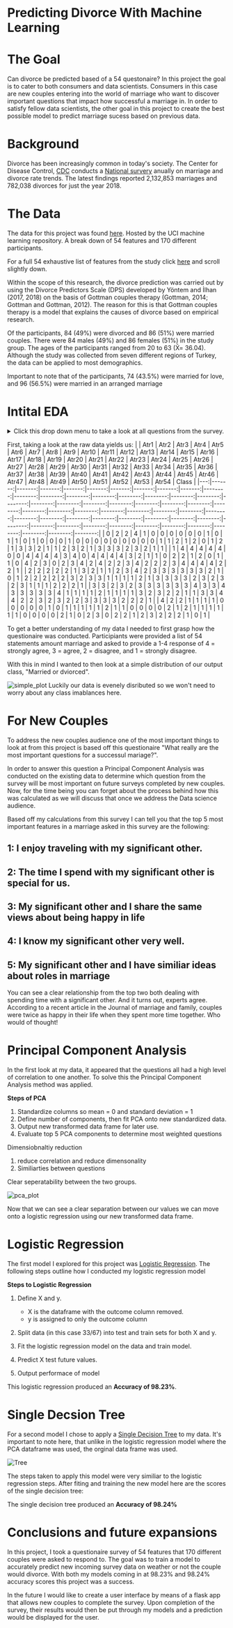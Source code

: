# Predicting Divorce With Machine Learning

# The Goal
Can divorce be predicted based of a 54 questonaire? In this project the goal is to cater to both consumers and data scientists. Consumers in this case are new couples entering into the world of marriage who want to discover important questions that impact how successful a marriage in. In order to satisfy fellow data scientists, the other goal in this project to create the best possible model to predict marriage sucess based on previous data.

# Background

Divorce has been increasingly common in today's society. The Center for Disease Control, [CDC](https://www.cdc.gov/) conducts a [National survery](https://www.cdc.gov/nchs/data/dvs/national-marriage-divorce-rates-00-18.pdf) anually on marriage and divorce rate trends. The latest findings reported 2,132,853 marriages and 782,038 divorces for just the year 2018. 




# The Data
The data for this project was found [here](http://archive.ics.uci.edu/ml/datasets/Divorce+Predictors+data+set). Hosted by the UCI machine learning repository. A break down of 54 features and 170 different participants.

For a full 54 exhaustive list of features from the study click [here](http://archive.ics.uci.edu/ml/datasets/Divorce+Predictors+data+set) and scroll slightly down.

Within the scope of this research,
the divorce prediction was carried out by using the Divorce Predictors Scale
(DPS) developed by Yöntem and İlhan (2017, 2018) on the basis of Gottman
couples therapy (Gottman, 2014; Gottman and Gottman, 2012). The reason
for this is that Gottman couples therapy is a model that explains the causes
of divorce based on empirical research. 

Of the participants, 84 (49%) were divorced and 86 (51%) were
married couples. There were 84 males (49%) and 86 females (51%) in the
study group. The ages of the participants ranged from 20 to 63 (X̄= 36.04).
 Although the study was collected from seven different
regions of Turkey, the data can be applied to most demographics.

Important to note that of the participants, 74 (43.5%) were married for love, and 96 (56.5%) were married in an arranged marriage



# Intital EDA

<details>
  <summary>
    Click this drop down menu to take a look at all questions from the survey.
  </summary>
**Import**  to note here that these questions are a direct Turkish-English translation and are quite loose in their meanings. Upon further reading, each participant in the relationship were asked these questions about their significant other, instead of just the male asked about the wife as it appears.
    <ol>
   <li> When one of our apologies apologizes when our discussions go in a bad direction, the issue does not extend.</li>
    <li> I know we can ignore our differences, even if things get hard sometimes. </li>
   <li> When we need it, we can take our discussions with my wife from the beginning and correct it. </li>
   <li> When I argue with my wife, it will eventually work for me to contact him. </li>
   <li>  The time I spent with my wife is special for us.</li>
   <li> We don’t have time at home as partners. </li>
    <li> We are like two strangers who share the same environment at home rather than family. </li>
    <li> I enjoy our holidays with my wife. </li>
    <li> I enjoy traveling with my wife. </li>
    <li> My wife and most of our goals are common. </li>
    <li> I think that one day in the future, when I look back, I see that my wife and I are in harmony with each other. </li>
    <li> My wife and I have similar values in terms of personal freedom. </li>
    <li> My husband and I have similar entertainment. </li>
    <li> Most of our goals for people (children, friends, etc.) are the same. </li>
    <li>Our dreams of living with my wife are similar and harmonious </li>
    <li> We’re compatible with my wife about what love should be </li>
    <li> We share the same views with my wife about being happy in your life </li>
    <li> My wife and I have similar ideas about how marriage should be </li>
    <li> My wife and I have similar ideas about how roles should be in marriage </li>
    <li> My wife and I have similar values in trust </li>
    <li> I know exactly what my wife likes. </li>
    <li> I know how my wife wants to be taken care of when she’s sick. </li>
    <li> I know my wife’s favorite food. </li>
    <li> I can tell you what kind of stress my wife is facing in her life. </li>
    <li> I have knowledge of my wife’s inner world. </li>
    <li> I know my wife’s basic concerns. </li>
    <li> I know what my wife’s current sources of stress are. </li>
    <li> I know my wife’s hopes and wishes. </li>
    <li> I know my wife very well. </li>
    <li> I know my wife’s friends and their social relationships. </li>
    <li> I feel aggressive when I argue with my wife. </li>
    <li> When discussing with my wife, I usually use expressions such as you always or you never. </li>
    <li> I can use negative statements about my wife’s personality during our discussions. </li>
    <li> I can use offensive expressions during our discussions. </li>
    <li> I can insult our discussions. </li>
    <li> I can be humiliating when we argue. </li>
    <li> My argument with my wife is not calm. </li>
    <li> I hate my wife’s way of bringing it up. </li>
    <li> Fights often occur suddenly. </li>
    <li> We’re just starting a fight before I know what’s going on. </li>
    <li> When I talk to my wife about something, my calm suddenly breaks. </li>
    <li> When I argue with my wife, it only snaps in and I don’t say a word. </li>
    <li> I’m mostly thirsty to calm the environment a little bit. </li>
    <li> Sometimes I think it’s good for me to leave home for a while. </li>
    <li> I’d rather stay silent than argue with my wife. </li>
    <li> Even if I’m right in the argument, I’m thirsty not to upset the other side. </li>
    <li> When I argue with my wife, I remain silent because I am afraid of not being able to control my anger. </li>
    <li> I feel right in our discussions. </li>
    <li> I have nothing to do with what I’ve been accused of. </li>
    <li> I’m not actually the one who’s guilty about what I’m accused of. </li>
    <li> I’m not the one who’s wrong about problems at home. </li>
    <li> I wouldn’t hesitate to tell her about my wife’s inadequacy. </li>
    <li> When I discuss it, I remind her of my wife’s inadequate issues. </li>
    <li> I’m not afraid to tell her about my wife’s incompetence </li>
   </ol>
</details>


First, taking a look at the raw data yields us:
|    |   Atr1 |   Atr2 |   Atr3 |   Atr4 |   Atr5 |   Atr6 |   Atr7 |   Atr8 |   Atr9 |   Atr10 |   Atr11 |   Atr12 |   Atr13 |   Atr14 |   Atr15 |   Atr16 |   Atr17 |   Atr18 |   Atr19 |   Atr20 |   Atr21 |   Atr22 |   Atr23 |   Atr24 |   Atr25 |   Atr26 |   Atr27 |   Atr28 |   Atr29 |   Atr30 |   Atr31 |   Atr32 |   Atr33 |   Atr34 |   Atr35 |   Atr36 |   Atr37 |   Atr38 |   Atr39 |   Atr40 |   Atr41 |   Atr42 |   Atr43 |   Atr44 |   Atr45 |   Atr46 |   Atr47 |   Atr48 |   Atr49 |   Atr50 |   Atr51 |   Atr52 |   Atr53 |   Atr54 |   Class |
|---:|-------:|-------:|-------:|-------:|-------:|-------:|-------:|-------:|-------:|--------:|--------:|--------:|--------:|--------:|--------:|--------:|--------:|--------:|--------:|--------:|--------:|--------:|--------:|--------:|--------:|--------:|--------:|--------:|--------:|--------:|--------:|--------:|--------:|--------:|--------:|--------:|--------:|--------:|--------:|--------:|--------:|--------:|--------:|--------:|--------:|--------:|--------:|--------:|--------:|--------:|--------:|--------:|--------:|--------:|--------:|
|  0 |      2 |      2 |      4 |      1 |      0 |      0 |      0 |      0 |      0 |       0 |       1 |       0 |       1 |       1 |       0 |       1 |       0 |       0 |       0 |       1 |       0 |       0 |       0 |       0 |       0 |       0 |       0 |       0 |       0 |       1 |       1 |       2 |       1 |       2 |       0 |       1 |       2 |       1 |       3 |       3 |       2 |       1 |       1 |       2 |       3 |       2 |       1 |       3 |       3 |       3 |       2 |       3 |       2 |       1 |       1 |
|  1 |      4 |      4 |      4 |      4 |      4 |      0 |      0 |      4 |      4 |       4 |       4 |       3 |       4 |       0 |       4 |       4 |       4 |       4 |       3 |       2 |       1 |       1 |       0 |       2 |       2 |       1 |       2 |       0 |       1 |       1 |       0 |       4 |       2 |       3 |       0 |       2 |       3 |       4 |       2 |       4 |       2 |       2 |       3 |       4 |       2 |       2 |       2 |       3 |       4 |       4 |       4 |       4 |       2 |       2 |       1 |
|  2 |      2 |      2 |      2 |      2 |      1 |      3 |      2 |      1 |      1 |       2 |       3 |       4 |       2 |       3 |       3 |       3 |       3 |       3 |       3 |       2 |       1 |       0 |       1 |       2 |       2 |       2 |       2 |       2 |       3 |       2 |       3 |       3 |       1 |       1 |       1 |       1 |       2 |       1 |       3 |       3 |       3 |       3 |       2 |       3 |       2 |       3 |       2 |       3 |       1 |       1 |       1 |       2 |       2 |       2 |       1 |
|  3 |      3 |      2 |      3 |      2 |      3 |      3 |      3 |      3 |      3 |       3 |       4 |       3 |       3 |       4 |       3 |       3 |       3 |       3 |       3 |       4 |       1 |       1 |       1 |       1 |       2 |       1 |       1 |       1 |       1 |       3 |       2 |       3 |       2 |       2 |       1 |       1 |       3 |       3 |       4 |       4 |       2 |       2 |       3 |       2 |       3 |       2 |       2 |       3 |       3 |       3 |       3 |       2 |       2 |       2 |       1 |
|  4 |      2 |      2 |      1 |      1 |      1 |      1 |      0 |      0 |      0 |       0 |       0 |       1 |       0 |       1 |       1 |       1 |       1 |       1 |       2 |       1 |       1 |       0 |       0 |       0 |       0 |       2 |       1 |       2 |       1 |       1 |       1 |       1 |       1 |       1 |       0 |       0 |       0 |       0 |       2 |       1 |       0 |       2 |       3 |       0 |       2 |       2 |       1 |       2 |       3 |       2 |       2 |       2 |       1 |       0 |       1 |


To get a better understanding of my data I needed to first grasp how the questionaire was conducted. Participiants were provided a list of 54 statements amount marriage and asked to provide a 1-4 response of 4 = strongly agree, 3 = agree, 2 = disagree, and 1 = strongly disagree.

With this in mind I wanted to then look at a simple distribution of our output class, "Married or dviorced".

![simple_plot](images/count_plot.png)
Luckily our data is evenely disributed so we won't need to worry about any class imablances here. 


# For New Couples

To address the new couples audience one of the most important things to look at from this project is based off this questionaire "What really are the most important questions for a successul mariage?". 

In order to answer this question a Principal Component Analysis was conducted on the existing data to determine which question from the survey will be most important on future surveys completed by new couples. Now, for the time being you can forget about the process behind how this was calculated as we will discuss that once we address the Data science audience. 

Based off my calculations from this survey I can tell you that the top 5 most important features in a marriage asked in this survey are the following:

## 1: I enjoy traveling with my significant other.
## 2: The time I spend with my significant other is special for us.
## 3: My significant other and I share the same views about being happy in life
## 4: I know my significant other very well.
## 5: My significant other and I have similiar ideas about roles in marriage

You can see a clear relationship from the top two both dealing with spending time with a significant other. And it turns out, experts agree. According to a recent article in the Journal of marriage and family, couples were twice as happy in their life when they spent more time together. Who would of thought!

# Principal Component Analysis
In the first look at my data, it appeared that the questions all had a high level of correlation to one another. To solve this the Principal Component Analysis method was applied.

**Steps of PCA**
1) Standardize columns so mean = 0 and standard deviation = 1
2) Define number of components, then fit PCA onto new standardized data. 
3) Output new transformed data frame for later use.
4) Evaluate top 5 PCA components to determine most weighted questions

Dimensiobnaltiy reduction
1. reduce correlation and reduce dimensonality
2. Similiarties between questions 

Clear seperatability between the two groups. 

![pca_plot](images/pca_plot.png)

Now that we can see a clear separation between our values we can move onto a logistic regression using our new transformed data frame.


# Logistic Regression
The first model I explored for this project was [Logistic Regression](https://en.wikipedia.org/wiki/Logistic_regression#:~:text=Logistic%20regression%20is%20a%20statistical,a%20form%20of%20binary%20regression). 
The following steps outline how I conducted my logistic regression model

**Steps to Logistic Regression**
1) Define X and y.
    * X is the dataframe with the outcome column removed.
    * y is assigned to only the outcome column
2) Split data (in this case 33/67) into test and train sets for both X and y.

3) Fit the logistic regression model on the data and train model.
4) Predict X test future values.
5) Output performace of model

This logistic regression produced an **Accuracy of 98.23%**.


# Single Decsion Tree

For a second model I chose to apply a [Single Decision Tree](https://en.wikipedia.org/wiki/Decision_tree#:~:text=A%20decision%20tree%20is%20a%20flowchart%2Dlike%20structure%20in%20which,taken%20after%20computing%20all%20attributes) to my data. It's important to note here, that unlike in the logistic regression model where the PCA dataframe was used, the orginal data frame was used.

![Tree](images/tree.png)


The steps taken to apply this model were very similiar to the logistic regression steps. After fiting and training the new model here are the scores of the single decision tree:


The single decision tree produced an **Accuracy of 98.24%**


# Conclusions and future expansions
In this project, I took a questionaire survey of 54 features that 170 different couples were asked to respond to. The goal was to train a model to accurately predict new incoming survey data on weather or not the couple would divorce. With both my models coming in at 98.23% and 98.24% accuracy scores this project was a success. 

In the future I would like to create a user interface by means of a flask app that allows new couples to complete the survey. Upon completion of the survey, their results would then be put through my models and a prediction would be displayed for the user. 


